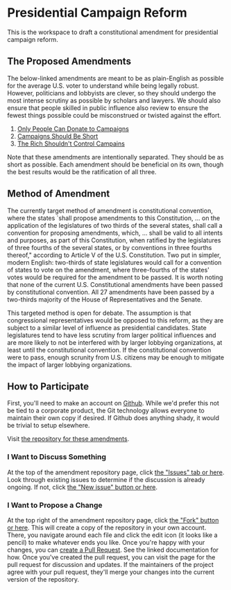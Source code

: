 # Presidential Campaign Reform

This is the workspace to draft a constitutional amendment for presidential campaign reform.

## The Proposed Amendments

The below-linked amendments are meant to be as plain-English as possible for the average U.S. voter to understand while being legally robust. However, politicians and lobbyists are clever, so they should undergo the most intense scrutiny as possible by scholars and lawyers. We should also ensure that people skilled in public influence also review to ensure the fewest things possible could be misconstrued or twisted against the effort.

1. [Only People Can Donate to Campaigns](Only-People-Can-Donate-to-Campaigns/README.md)
2. [Campaigns Should Be Short](Campaigns-Should-Be-Short/README.md)
3. [The Rich Shouldn't Control Campains](The-Rich-Shouldn't-Control-Campaigns/README.md)

Note that these amendments are intentionally separated. They should be as short as possible. Each amendment should be beneficial on its own, though the best results would be the ratification of all three.

## Method of Amendment

The currently target method of amendment is constitutional convention, where the states `shall propose amendments to this Constitution, ... on the application of the legislatures of two thirds of the several states, shall call a convention for proposing amendments, which, ...  shall be valid to all intents and purposes, as part of this Constitution, when ratified by the legislatures of three fourths of the several states, or by conventions in three fourths thereof," according to Article V of the U.S. Constitution. Two put in simpler, modern English: two-thirds of state legislatures would call for a convention of states to vote on the amendment, where three-fourths of the states' votes would be required for the amendment to be passed. It is worth noting that none of the current U.S. Constitutional amendments have been passed by constitutional convention. All 27 amendments have been passed by a two-thirds majority of the House of Representatives and the Senate.

This targeted method is open for debate. The assumption is that congressional representatives would be opposed to this reform, as they are subject to a similar level of influence as presidential candidates. State legislatures tend to have less scrutiny from larger political influences and are more likely to not be interfered with by larger lobbying organizations, at least until the constitutional convention. If the constitutional convention were to pass, enough scrunity from U.S. citizens may be enough to mitigate the impact of larger lobbying organizations.

## How to Participate

First, you'll need to make an account on [Github](https://github.com/). While we'd prefer this not be tied to a corporate product, the Git technology allows everyone to maintain their own copy if desired. If Github does anything shady, it would be trivial to setup elsewhere.

Visit [the repository for these amendments](https://github.com/OpenSourceUSPoliticalAction/Presidential-Campaign-Reform).

### I Want to Discuss Something

At the top of the amendment repository page, click [the "Issues" tab or here](https://github.com/OpenSourceUSPoliticalAction/Presidential-Campaign-Reform/issues). Look through existing issues to determine if the discussion is already ongoing. If not, click [the "New issue" button or here](https://github.com/OpenSourceUSPoliticalAction/Presidential-Campaign-Reform/issues/new).

### I Want to Propose a Change

At the top right of the amendment repository page, click [the "Fork" button or here](https://github.com/OpenSourceUSPoliticalAction/Presidential-Campaign-Reform/fork). This will create a copy of the repository in your own account. There, you navigate around each file and click the edit icon (it looks like a pencil) to make whatever ends you like. Once you're happy with your changes, you can [create a Pull Request](https://docs.github.com/en/pull-requests/collaborating-with-pull-requests/proposing-changes-to-your-work-with-pull-requests/creating-a-pull-request-from-a-fork). See the linked documentation for how. Once you've created the pull request, you can visit the page for the pull request for discussion and updates. If the maintainers of the project agree with your pull request, they'll merge your changes into the current version of the repository.
